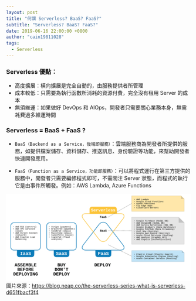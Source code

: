 ```yaml
---
layout: post
title: "何謂 Serverless? BaaS? FaaS?"
subtitle: "Serverless? BaaS? FaaS?"
date: 2019-06-16 22:00:00 +0800
author: "cain19811028"
tags:
  - Serverless
---
```


### Serverless 優點： 
 - 高度擴展：橫向擴展是完全自動的，由服務提供者所管理
 - 成本較低：只需要為執行函數所消耗的資源付費，完全沒有租用 Server 的成本
 - 無須維運：如果做好 DevOps 和 AIOps，開發者只需要關心業務本身，無需耗費過多維運時間

### Serverless = BaaS + FaaS ?
 - `BaaS（Backend as a Service，後端即服務）`：雲端服務商為開發者所提供的服務，如提供檔案儲存、資料儲存、推送訊息、身份驗證等功能，來幫助開發者快速開發應用。

 - `FaaS（Function as a Service，功能即服務）`：可以將程式運行在第三方提供的服務中，開發者只需要編修程式即可，不需關注 Server 狀態，而程式的執行它是由事件所觸發。例如：AWS Lambda, Azure Functions

![](/img/in-post/2019-06-16-serverless_baas_faas.png)
圖片來源：https://blog.neap.co/the-serverless-series-what-is-serverless-d651fbacf3f4